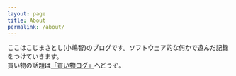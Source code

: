 ```yaml
---
layout: page
title: About
permalink: /about/
---
```


ここはこじまさとし(小嶋智)のブログです。ソフトウェア的な何かで遊んだ記録をつけていきます。  
買い物の話題は<a href="/movabletype/">「買い物ログ」</a>へどうぞ。
